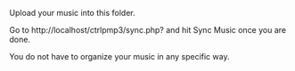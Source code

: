 Upload your music into this folder.

Go to http://localhost/ctrlpmp3/sync.php? and hit Sync Music once you are done.

You do not have to organize your music in any specific way.